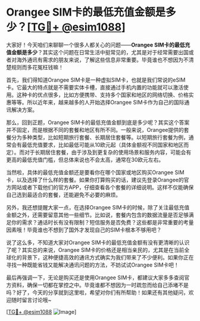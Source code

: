 # Orangee SIM卡的最低充值金额是多少？[[TG💪+ @esim1088](https://t.me/s/esim1088)]

大家好！今天咱们来聊聊一个很多人都关心的问题——**Orangee SIM卡的最低充值金额是多少**？其实这个问题在日常生活中挺常见的，尤其是对于经常需要出国或者对海外通讯有需求的朋友来说，了解这些信息非常重要。毕竟谁也不想因为不清楚规则而多花冤枉钱嘛！

首先，我们得知道Orangee SIM卡是一种虚拟SIM卡，也就是我们常说的eSIM卡。它最大的特点就是不需要实体卡槽，直接通过手机内置的功能就可以激活使用。这种卡的优点很多，比如方便携带、支持多个国家和地区的网络切换、价格实惠等等。所以近年来，越来越多的人开始选择Orangee SIM卡作为自己的国际通讯解决方案。

那么，回到正题，Orangee SIM卡的最低充值金额到底是多少呢？其实这个答案并不固定，而是根据不同的套餐和地区有所不同。一般来说，Orangee提供的套餐分为多种类型，比如短期旅行套餐、长期居住套餐等。以短期旅行套餐为例，通常会有最低充值要求，比如最低可能从10欧元起（具体金额视不同国家和地区而定）。而对于长期居住套餐，由于涉及到更复杂的使用场景和服务内容，可能会有更高的最低充值门槛，但总体来说也不会太高，通常在30欧元左右。

当然啦，具体的最低充值金额还是要看你在哪个国家或地区购买Orangee SIM卡，以及选择了什么样的套餐。如果你打算购买的话，建议先登录Orangee的官方网站或者下载他们的官方APP，仔细查看各个套餐的详细说明。这样不仅能确保自己选到最适合的套餐，还能避免不必要的麻烦。

另外，我还想提醒大家一点，在选择Orangee SIM卡的时候，除了关注最低充值金额之外，还需要留意其他一些细节。比如说，套餐内包含的数据流量是否足够满足你的需求？通话时长有没有限制？短信服务是否免费？这些都是非常重要的考量因素哦！毕竟谁也不想到了国外才发现自己的SIM卡根本不够用吧？

说了这么多，不知道大家对Orangee SIM卡的最低充值金额有没有更清晰的认识了呢？其实总的来说，Orangee SIM卡的价格还是相当亲民的，尤其是在当前全球化的背景下，这种便捷高效的通讯方式确实为我们带来了不少便利。如果你正在寻找一种既能省钱又能解决通讯问题的方法，不妨试试Orangee SIM卡吧！

最后再强调一下，无论是购买还是使用Orangee SIM卡，都建议大家多多查阅官方资料，确保一切都在掌控之中。毕竟谁都不想因为一时疏忽而给自己添堵不是吗？好了，今天的分享就到这里啦，希望对你们有所帮助！如果还有其他疑问，欢迎随时留言讨论哦~

[[TG💪+ @esim1088](https://t.me/s/esim1088) ![Image](https://i.postimg.cc/4NQfJmqS/Snipaste-2025-05-13-00-14-12.png)]